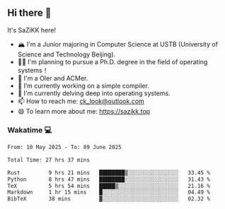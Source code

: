 ## Hi there 👋

It's SaZiKK here!

- 🏔️ I'm a Junior majoring in Computer Science  at USTB (University of Science and Technology Beijing).
- 🧑‍🎓 I'm planning to pursue a Ph.D. degree in the field of operating systems！
- 🚀 I'm a OIer and ACMer.
- 🔭 I’m currently working on a simple compiler.
- 🌱 I'm currently delving deep into operating systems.
- 📫 How to reach me: ck_look@outlook.com
- 😄 To learn more about me: https://sazikk.top

  
<!--
**SaZiKK/SaZiKK** is a ✨ _special_ ✨ repository because its `README.md` (this file) appears on your GitHub profile.

Here are some ideas to get you started:

- 🔭 I’m currently working on ...
- 🌱 I’m currently learning ...
- 👯 I’m looking to collaborate on ...
- 🤔 I’m looking for help with ...
- 💬 Ask me about ...
- 📫 How to reach me: ...
- 😄 Pronouns: ...
- ⚡ Fun fact: ...
-->

### Wakatime 💻

<!--START_SECTION:waka-->

```txt
From: 10 May 2025 - To: 09 June 2025

Total Time: 27 hrs 37 mins

Rust         9 hrs 21 mins   ████████▒░░░░░░░░░░░░░░░░   33.45 %
Python       8 hrs 47 mins   ████████░░░░░░░░░░░░░░░░░   31.43 %
TeX          5 hrs 54 mins   █████▒░░░░░░░░░░░░░░░░░░░   21.16 %
Markdown     1 hr 15 mins    █░░░░░░░░░░░░░░░░░░░░░░░░   04.49 %
BibTeX       38 mins         ▓░░░░░░░░░░░░░░░░░░░░░░░░   02.32 %
```

<!--END_SECTION:waka-->
